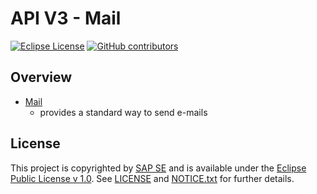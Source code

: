 # API V3 - Mail

[![Eclipse License](http://img.shields.io/badge/license-Eclipse-brightgreen.svg)](LICENSE)
[![GitHub contributors](https://img.shields.io/github/contributors/dirigiblelabs/api-mail.svg)](https://github.com/dirigiblelabs/api-mail/graphs/contributors)

## Overview

* [Mail](http://www.dirigible.io/api/mail.html)
  - provides a standard way to send e-mails

## License

This project is copyrighted by [SAP SE](http://www.sap.com/) and is available under the [Eclipse Public License v 1.0](https://www.eclipse.org/legal/epl-v10.html). See [LICENSE](LICENSE) and [NOTICE.txt](NOTICE.txt) for further details.
